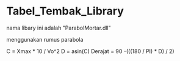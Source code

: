# Tabel_Tembak_Library

nama libary ini adalah "ParabolMortar.dll"

menggunakan rumus parabola

C = Xmax * 10 / Vo^2
D = asin(C)
Derajat = 90 -(((180 / PI) * D) / 2)
